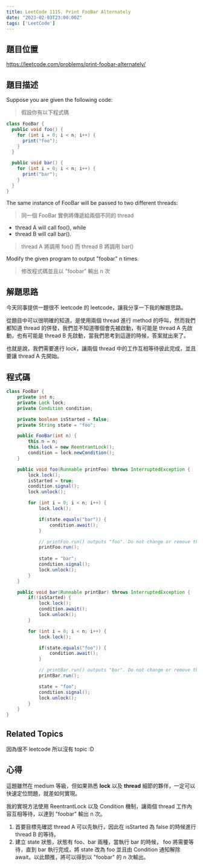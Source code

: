 ```yaml
---
title: LeetCode 1115. Print FooBar Alternately
date: "2023-02-03T23:00:00Z"
tags: ['LeetCode']
---
```


## 題目位置
https://leetcode.com/problems/print-foobar-alternately/

## 題目描述

Suppose you are given the following code:
> 假設你有以下程式碼

```java
class FooBar {
  public void foo() {
    for (int i = 0; i < n; i++) {
      print("foo");
    }
  }

  public void bar() {
    for (int i = 0; i < n; i++) {
      print("bar");
    }
  }
}
```

The same instance of FooBar will be passed to two different threads:
>  同一個 FooBar 實例將傳遞給兩個不同的 thread

* thread A will call foo(), while
* thread B will call bar().
> thread A 將調用 foo() 而 thread B 將調用 bar()

Modify the given program to output "foobar" n times.
> 修改程式碼並且以 "foobar" 輸出 n 次

## 解題思路
今天同事提供一題很不 leetcode 的 leetcode，讓我分享一下我的解題思路。

從題目中可以很明確的知道，是使用兩個 thread 進行 method 的呼叫，然而我們都知道 thread 的併發，我們並不知道哪個會先被啟動，有可能是 thread A 先啟動，也有可能是 thread B 先啟動，當我們思考到這邊的時候，答案就出來了。

也就是說，我們需要進行 lock，讓兩個 thread 中的工作互相等待彼此完成，並且要讓 thread A 先開始。 

## 程式碼
```java
class FooBar {
    private int n;
    private Lock lock;
    private Condition condition;

    private boolean isStarted = false;
    private String state = "foo";

    public FooBar(int n) {
        this.n = n;
        this.lock = new ReentrantLock();
        condition = lock.newCondition();
    }

    public void foo(Runnable printFoo) throws InterruptedException {
        lock.lock();
        isStarted = true;
        condition.signal();
        lock.unlock();

        for (int i = 0; i < n; i++) {
            lock.lock();

            if(state.equals("bar")) {
                condition.await();
            }

            // printFoo.run() outputs "foo". Do not change or remove this line.
            printFoo.run();
            
            state = "bar";
            condition.signal();
            lock.unlock();
        }
    }

    public void bar(Runnable printBar) throws InterruptedException {
        if(!isStarted) {
            lock.lock();
            condition.await();
            lock.unlock();
        }

        for (int i = 0; i < n; i++) {
            lock.lock();

            if(state.equals("foo")) {
                condition.await();
            }

            // printBar.run() outputs "bar". Do not change or remove this line.
        	printBar.run();

            state = "foo";
            condition.signal();
            lock.unlock();
        }
    }
}
```

## Related Topics
因為很不 leetcode 所以沒有 topic :D

## 心得
這題雖然在 medium 等級，但如果熟悉 **lock** 以及 **thread** 細節的夥伴，一定可以快速定位問題，就差如何實現。

我的實現方法使用 ReentrantLock 以及 Condition 機制，讓兩個 thread 工作內容互相等待，以達到 "foobar" 輸出 n 次。
1. 首要目標先確認 thread A 可以先執行，因此在 isStarted 為 false 的時候進行 thread B 的等待。
2. 建立 state 狀態，狀態有 foo、bar 兩種，當執行 bar 的時候， foo 將需要等待，直到 bar 執行完成，將 state 改為 foo 並且由 Condition 通知解除 await。以此類推，將可以得到以 "foobar" 的 n 次輸出。